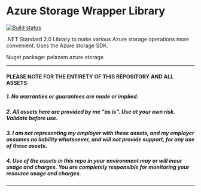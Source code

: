 # Azure Storage Wrapper Library

[![Build status](https://dev.azure.com/paelaz/pelazem.azure.storage/_apis/build/status/Build-Classic)](https://dev.azure.com/paelaz/pelazem.azure.storage/_build/latest?definitionId=18)

.NET Standard 2.0 Library to make various Azure storage operations more convenient. Uses the Azure storage SDK.

Nuget package: pelazem.azure.storage

---

#### PLEASE NOTE FOR THE ENTIRETY OF THIS REPOSITORY AND ALL ASSETS
##### 1. No warranties or guarantees are made or implied.
##### 2. All assets here are provided by me "as is". Use at your own risk. Validate before use.
##### 3. I am not representing my employer with these assets, and my employer assumes no liability whatsoever, and will not provide support, for any use of these assets.
##### 4. Use of the assets in this repo in your environment may or will incur usage and charges. You are completely responsible for monitoring your resource usage and charges.

---
